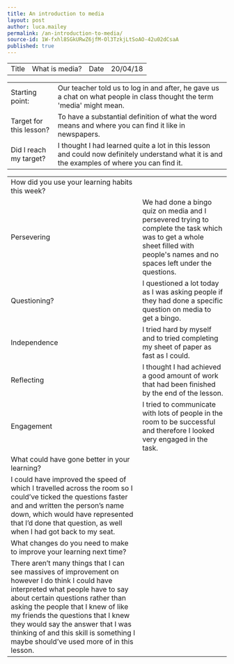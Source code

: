 ```yaml
---
title: An introduction to media
layout: post
author: luca.mailey
permalink: /an-introduction-to-media/
source-id: 1W-fxhl8SGkURwZ6jfM-Ol3TzkjLtSoAO-42u02dCsaA
published: true
---
```

<table>
  <tr>
    <td>Title</td>
    <td>What is media?</td>
    <td>Date</td>
    <td>20/04/18</td>
  </tr>
</table>


<table>
  <tr>
    <td>Starting point:</td>
    <td>Our teacher told us to log in and after, he gave us a chat on what people in class thought the term 'media' might mean.</td>
  </tr>
  <tr>
    <td>Target for this lesson?</td>
    <td>To have a substantial definition of what the word means and where you can find it like in newspapers.</td>
  </tr>
  <tr>
    <td>Did I reach my target? </td>
    <td>I thought I had learned quite a lot in this lesson and could now definitely understand what it is and the examples of where you can find it.</td>
  </tr>
</table>


<table>
  <tr>
    <td>How did you use your learning habits this week?</td>
    <td></td>
  </tr>
  <tr>
    <td>Persevering</td>
    <td>We had done a bingo quiz on media and I persevered trying to complete the task which was to get a whole sheet filled with people's names and no spaces left under the questions.</td>
  </tr>
  <tr>
    <td>Questioning?</td>
    <td>I questioned a lot today as I was asking people if they had done a specific question on media to get a bingo.</td>
  </tr>
  <tr>
    <td>Independence</td>
    <td>I tried hard by myself and to tried completing my sheet of paper as fast as I could.</td>
  </tr>
  <tr>
    <td>Reflecting</td>
    <td>I thought I had achieved a good amount of work that had been finished by the end of the lesson.</td>
  </tr>
  <tr>
    <td>Engagement</td>
    <td>I tried to communicate with lots of people in the room to be successful and therefore I looked very engaged in the task.</td>
  </tr>
  <tr>
    <td>What could have gone better in your learning?</td>
    <td></td>
  </tr>
  <tr>
    <td>I could have improved the speed of which I travelled across the room so I could’ve ticked the questions faster and and written the person’s name down, which would have represented that I’d done that question, as well when I had got back to my seat. </td>
    <td></td>
  </tr>
  <tr>
    <td>What changes do you need to make to improve your learning next time?</td>
    <td></td>
  </tr>
  <tr>
    <td>There aren’t many things that I can see massives of improvement on however I do think I could have interpreted what people have to say about certain questions rather than asking the people that I knew of like my friends the questions that I knew they would say the answer that I was thinking of and this skill is something I maybe should’ve used more of in this lesson.</td>
    <td></td>
  </tr>
</table>


